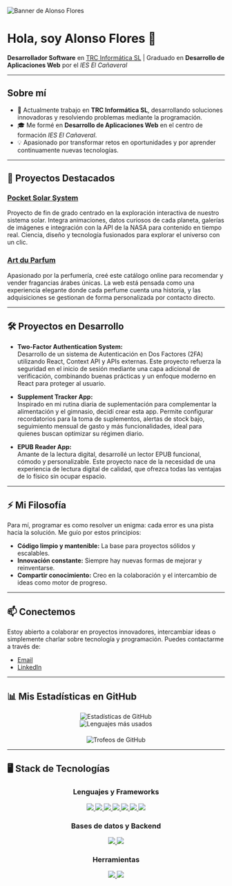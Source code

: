 <!-- Banner opcional: Puedes cambiar la URL por alguna imagen que te represente -->
![Banner de Alonso Flores](https://via.placeholder.com/1200x300?text=Hola,+soy+Alonso+Flores)

# Hola, soy Alonso Flores 👋

**Desarrollador Software** en [TRC Informática SL](https://trc.es/) | Graduado en **Desarrollo de Aplicaciones Web** por el *IES El Cañaveral*

---

## Sobre mí

- 🔭 Actualmente trabajo en **TRC Informática SL**, desarrollando soluciones innovadoras y resolviendo problemas mediante la programación.
- 🎓 Me formé en **Desarrollo de Aplicaciones Web** en el centro de formación *IES El Cañaveral*.
- 💡 Apasionado por transformar retos en oportunidades y por aprender continuamente nuevas tecnologías.

---

## 🚀 Proyectos Destacados

### [Pocket Solar System](https://pocket-solar-system.vercel.app/)
Proyecto de fin de grado centrado en la exploración interactiva de nuestro sistema solar. Integra animaciones, datos curiosos de cada planeta, galerías de imágenes e integración con la API de la NASA para contenido en tiempo real. Ciencia, diseño y tecnología fusionados para explorar el universo con un clic.

### [Art du Parfum](https://art-du-parfum.vercel.app/)
Apasionado por la perfumería, creé este catálogo online para recomendar y vender fragancias árabes únicas. La web está pensada como una experiencia elegante donde cada perfume cuenta una historia, y las adquisiciones se gestionan de forma personalizada por contacto directo.

---

## 🛠️ Proyectos en Desarrollo

- **Two-Factor Authentication System:**  
  Desarrollo de un sistema de Autenticación en Dos Factores (2FA) utilizando React, Context API y APIs externas. Este proyecto refuerza la seguridad en el inicio de sesión mediante una capa adicional de verificación, combinando buenas prácticas y un enfoque moderno en React para proteger al usuario.

- **Supplement Tracker App:**  
  Inspirado en mi rutina diaria de suplementación para complementar la alimentación y el gimnasio, decidí crear esta app. Permite configurar recordatorios para la toma de suplementos, alertas de stock bajo, seguimiento mensual de gasto y más funcionalidades, ideal para quienes buscan optimizar su régimen diario.

- **EPUB Reader App:**  
  Amante de la lectura digital, desarrollé un lector EPUB funcional, cómodo y personalizable. Este proyecto nace de la necesidad de una experiencia de lectura digital de calidad, que ofrezca todas las ventajas de lo físico sin ocupar espacio.

---

## ⚡ Mi Filosofía

Para mí, programar es como resolver un enigma: cada error es una pista hacia la solución. Me guío por estos principios:
  
- **Código limpio y mantenible:** La base para proyectos sólidos y escalables.
- **Innovación constante:** Siempre hay nuevas formas de mejorar y reinventarse.
- **Compartir conocimiento:** Creo en la colaboración y el intercambio de ideas como motor de progreso.

---

## 📫 Conectemos

Estoy abierto a colaborar en proyectos innovadores, intercambiar ideas o simplemente charlar sobre tecnología y programación. Puedes contactarme a través de:

- [Email](mailto:floalonso.abad@gmail.com)
- [LinkedIn](https://www.linkedin.com/in/alonsofloresabad/)

---

## 📊 Mis Estadísticas en GitHub

<div align="center">
  <!-- Estadísticas de GitHub -->
  <img src="https://github-readme-stats.vercel.app/api?username=aloonsoflores&show_icons=true&theme=radical" alt="Estadísticas de GitHub" />
  <br />
  <!-- Lenguajes más usados -->
  <img src="https://github-readme-stats.vercel.app/api/top-langs/?username=aloonsoflores&langs_count=8&layout=compact&theme=radical" alt="Lenguajes más usados" />
</div>

<!-- Trofeos de GitHub -->
<div align="center" style="margin-top: 20px;">
  <img src="https://github-profile-trophy.vercel.app/?username=aloonsoflores&theme=radical" alt="Trofeos de GitHub" />
</div>

---

## 🖥️ Stack de Tecnologías

<!-- Lenguajes y Frameworks -->
<div align="center" style="margin-top: 20px;">
  <h3>Lenguajes y Frameworks</h3>
  <a href="https://github.com/AlonsoFlores">
    <img src="https://img.shields.io/badge/JavaScript-F7DF1E?style=for-the-badge&logo=javascript&logoColor=black" />
    <img src="https://img.shields.io/badge/TypeScript-3178C6?style=for-the-badge&logo=typescript&logoColor=white" />
    <img src="https://img.shields.io/badge/React-20232A?style=for-the-badge&logo=react&logoColor=61DAFB" />
    <img src="https://img.shields.io/badge/React_Native-20232A?style=for-the-badge&logo=react&logoColor=61DAFB" />
    <img src="https://img.shields.io/badge/Angular-DD0031?style=for-the-badge&logo=angular&logoColor=white" />
    <img src="https://img.shields.io/badge/Vite-646CFF?style=for-the-badge&logo=vite&logoColor=white" />
    <img src="https://img.shields.io/badge/Spring-6DB33F?style=for-the-badge&logo=spring&logoColor=white" />
  </a>
</div>

<!-- Bases de datos y Backend -->
<div align="center" style="margin-top: 20px;">
  <h3>Bases de datos y Backend</h3>
  <a href="https://github.com/AlonsoFlores">
    <img src="https://img.shields.io/badge/MySQL-4479A1?style=for-the-badge&logo=mysql&logoColor=white" />
    <img src="https://img.shields.io/badge/Apache%20Tomcat-F8DC75?style=for-the-badge&logo=apachetomcat&logoColor=black" />
  </a>
</div>

<!-- Herramientas -->
<div align="center" style="margin-top: 20px; margin-bottom: 20px;">
  <h3>Herramientas</h3>
  <a href="https://github.com/AlonsoFlores">
    <img src="https://img.shields.io/badge/Postman-FF6C37?style=for-the-badge&logo=postman&logoColor=white" />
    <img src="https://img.shields.io/badge/Swagger-85EA2D?style=for-the-badge&logo=swagger&logoColor=black" />
  </a>
</div>
